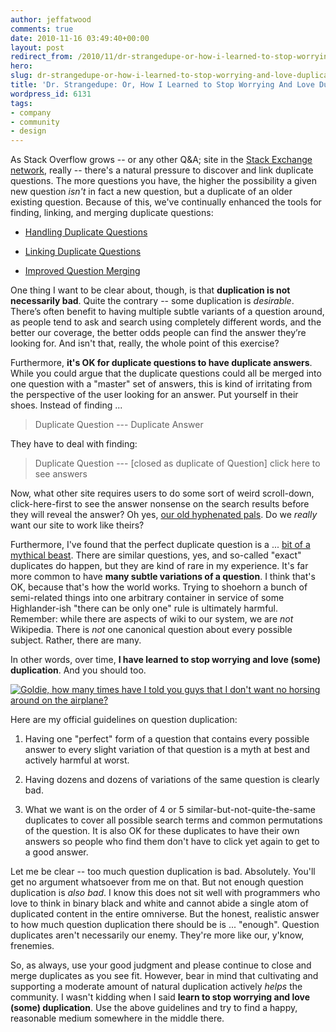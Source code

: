 ```yaml
---
author: jeffatwood
comments: true
date: 2010-11-16 03:49:40+00:00
layout: post
redirect_from: /2010/11/dr-strangedupe-or-how-i-learned-to-stop-worrying-and-love-duplication
hero: 
slug: dr-strangedupe-or-how-i-learned-to-stop-worrying-and-love-duplication
title: 'Dr. Strangedupe: Or, How I Learned to Stop Worrying And Love Duplication'
wordpress_id: 6131
tags:
- company
- community
- design
---
```


As Stack Overflow grows -- or any other Q&A; site in the [Stack Exchange network](http://stackexchange.com/sites), really -- there's a natural pressure to discover and link duplicate questions. The more questions you have, the higher the possibility a given new question _isn't_ in fact a new question, but a duplicate of an older existing question. Because of this, we've continually enhanced the tools for finding, linking, and merging duplicate questions:





  * [Handling Duplicate Questions](http://blog.stackoverflow.com/2009/04/handling-duplicate-questions/)

  * [Linking Duplicate Questions](http://blog.stackoverflow.com/2009/05/linking-duplicate-questions/)

  * [Improved Question Merging](http://blog.stackoverflow.com/2010/06/improved-question-merging/)


One thing I want to be clear about, though, is that **duplication is not necessarily bad**. Quite the contrary -- some duplication is _desirable_. There’s often benefit to having multiple subtle variants of a question around, as people tend to ask and search using completely different words, and the better our coverage, the better odds people can find the answer they’re looking for. And isn't that, really, the whole point of this exercise?

Furthermore, **it's OK for duplicate questions to have duplicate answers**. While you could argue that the duplicate questions could all be merged into one question with a "master" set of answers, this is kind of irritating from the perspective of the user looking for an answer. Put yourself in their shoes. Instead of finding ...



<blockquote>
Duplicate Question
---
Duplicate Answer
</blockquote>



They have to deal with finding:



<blockquote>
Duplicate Question
---
[closed as duplicate of Question] click here to see answers
</blockquote>



Now, what other site requires users to do some sort of weird scroll-down, click-here-first to see the answer nonsense on the search results before they will reveal the answer? Oh yes, [our old hyphenated pals](http://www.codinghorror.com/blog/2009/03/whos-your-arch-enemy.html).  Do we _really_ want our site to work like theirs?

Furthermore, I've found that the perfect duplicate question is a ... [bit of a mythical beast](http://en.wikipedia.org/wiki/Unicorn). There are similar questions, yes, and so-called "exact" duplicates do happen, but they are kind of rare in my experience. It's far more common to have **many subtle variations of a question**. I think that's OK, because that's how the world works. Trying to shoehorn a bunch of semi-related things into one arbitrary container in service of some Highlander-ish "there can be only one" rule is ultimately harmful. Remember: while there are aspects of wiki to our system, we are _not_ Wikipedia. There is _not_ one canonical question about every possible subject. Rather, there are many.

In other words, over time, **I have learned to stop worrying and love (some) duplication**. And you should too.

[![Goldie, how many times have I told you guys that I don't want no horsing around on the airplane?](http://blog.stackoverflow.com/wp-content/uploads/dr-strangelove-bomb.jpg)](http://www.imdb.com/title/tt0057012/)

Here are my official guidelines on question duplication:





  1. Having one "perfect" form of a question that contains every possible answer to every slight variation of that question is a myth at best and actively harmful at worst.

  2. Having dozens and dozens of variations of the same question is clearly bad.

  3. What we want is on the order of 4 or 5 similar-but-not-quite-the-same duplicates to cover all possible search terms and common permutations of the question. It is also OK for these duplicates to have their own answers so people who find them don't have to click yet again to get to a good answer.


Let me be clear -- too much question duplication is bad. Absolutely. You'll get no argument whatsoever from me on that. But not enough question duplication is _also bad_. I know this does not sit well with programmers who love to think in binary black and white and cannot abide a single atom of duplicated content in the entire omniverse. But the honest, realistic answer to how much question duplication there should be is ... "enough". Question duplicates aren't necessarily our enemy. They're more like our, y'know, frenemies.

So, as always, use your good judgment and please continue to close and merge duplicates as you see fit. However, bear in mind that cultivating and supporting a moderate amount of natural duplication actively _helps_ the community. I wasn't kidding when I said **learn to stop worrying and love (some) duplication**. Use the above guidelines and try to find a happy, reasonable medium somewhere in the middle there.
